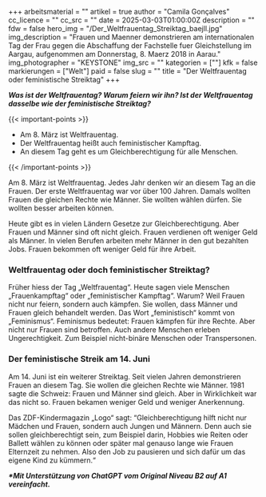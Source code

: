 +++
arbeitsmaterial = ""
artikel = true
author = "Camila Gonçalves"
cc_licence = ""
cc_src = ""
date = 2025-03-03T01:00:00Z
description = ""
fdw = false
hero_img = "/Der_Weltfrauentag_Streiktag_baejll.jpg"
img_description = "Frauen und Maenner demonstrieren am internationalen Tag der Frau gegen die Abschaffung der Fachstelle fuer Gleichstellung im Aargau, aufgenommen am Donnerstag, 8. Maerz 2018 in Aarau."
img_photographer = "KEYSTONE"
img_src = ""
kategorien = [""]
kfk = false
markierungen = ["Welt"]
paid = false
slug = ""
title = "Der Weltfrauentag oder feministische Streiktag"
+++

**_Was ist der Weltfrauentag? Warum feiern wir ihn? Ist der Weltfrauentag dasselbe wie der feministische Streiktag?_**

{{< important-points >}}

<ul>

<li>Am 8. März ist Weltfrauentag.</li>

<li>Der Weltfrauentag heißt auch feministischer Kampftag.</li>

<li>An diesem Tag geht es um Gleichberechtigung für alle Menschen.</li>

</ul>

{{< /important-points >}}

Am 8. März ist Weltfrauentag. Jedes Jahr denken wir an diesem Tag an die Frauen. Der erste Weltfrauentag war vor über 100 Jahren. Damals wollten Frauen die gleichen Rechte wie Männer. Sie wollten wählen dürfen. Sie wollten besser arbeiten können.

Heute gibt es in vielen Ländern Gesetze zur Gleichberechtigung. Aber Frauen und Männer sind oft nicht gleich. Frauen verdienen oft weniger Geld als Männer. In vielen Berufen arbeiten mehr Männer in den gut bezahlten Jobs. Frauen bekommen oft weniger Geld für ihre Arbeit.

### Weltfrauentag oder doch feministischer Streiktag?

Früher hiess der Tag „Weltfrauentag“. Heute sagen viele Menschen „Frauenkampftag“ oder „feministischer Kampftag“. Warum? Weil Frauen nicht nur feiern, sondern auch kämpfen. Sie wollen, dass Männer und Frauen gleich behandelt werden.
Das Wort „feministisch“ kommt von „Feminismus“. Feminismus bedeutet: Frauen kämpfen für ihre Rechte. Aber nicht nur Frauen sind betroffen. Auch andere Menschen erleben Ungerechtigkeit. Zum Beispiel nicht-binäre Menschen oder Transpersonen.

### Der feministische Streik am 14. Juni

Am 14. Juni ist ein weiterer Streiktag. Seit vielen Jahren demonstrieren Frauen an diesem Tag. Sie wollen die gleichen Rechte wie Männer. 1981 sagte die Schweiz: Frauen und Männer sind gleich. Aber in Wirklichkeit war das nicht so. Frauen bekamen weniger Geld und weniger Anerkennung.

Das ZDF-Kindermagazin „Logo“ sagt: “Gleichberechtigung hilft nicht nur Mädchen und Frauen, sondern auch Jungen und Männern. Denn auch sie sollen gleichberechtigt sein, zum Beispiel darin, Hobbies wie Reiten oder Ballett wählen zu können oder später mal genauso lange wie Frauen Elternzeit zu nehmen. Also den Job zu pausieren und sich dafür um das eigene Kind zu kümmern.“

**_\*Mit Unterstützung von ChatGPT vom Original Niveau B2 auf A1 vereinfacht._**